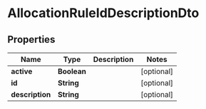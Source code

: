
# AllocationRuleIdDescriptionDto

## Properties
Name | Type | Description | Notes
------------ | ------------- | ------------- | -------------
**active** | **Boolean** |  |  [optional]
**id** | **String** |  |  [optional]
**description** | **String** |  |  [optional]



